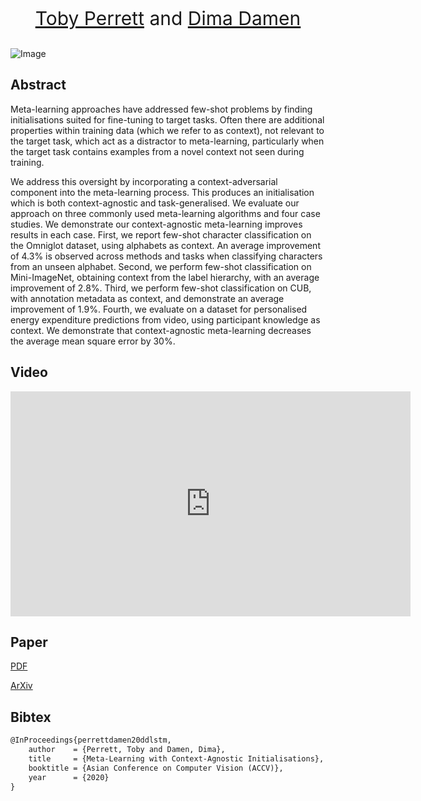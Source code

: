 <p align="center" style="font-size:30px">
<a href="https://tobyperrett.github.io/">Toby Perrett</a> and <a href="https://dimadamen.github.io/">Dima Damen</a>
</p>

![Image](2x3.jpg)

## Abstract

Meta-learning approaches have addressed few-shot problems by finding initialisations suited for fine-tuning to target tasks. Often there are additional properties within training data (which we refer to as context), not relevant to the target task, which act as a distractor to meta-learning, particularly when the target task contains examples from a novel context not seen during training. 

We address this oversight by incorporating a context-adversarial component into the meta-learning process. This produces an initialisation which is both context-agnostic and task-generalised. We evaluate our approach on three commonly used meta-learning algorithms and four case studies. We demonstrate our context-agnostic meta-learning improves results in each case. First, we report few-shot character classification on the Omniglot dataset, using alphabets as context. An average improvement of 4.3% is observed across methods and tasks when classifying characters from an unseen alphabet. Second, we perform few-shot classification on Mini-ImageNet, obtaining context from the label hierarchy, with an average improvement of 2.8%.  Third, we perform few-shot classification on CUB, with annotation metadata as context, and demonstrate an average improvement of 1.9%. Fourth, we evaluate on a dataset for personalised energy expenditure predictions from video, using participant knowledge as context. We demonstrate that context-agnostic meta-learning decreases the average mean square error by 30%.

## Video


<iframe align="center" width="640" height="360" src="https://www.youtube.com/embed/8MtC6X4w4jE" frameborder="0" allow="accelerometer; autoplay; encrypted-media; gyroscope; picture-in-picture" allowfullscreen></iframe>



## Paper

[PDF](main.pdf)

[ArXiv](https://arxiv.org/abs/1904.08634)

## Bibtex

```markdown
@InProceedings{perrettdamen20ddlstm,
    author    = {Perrett, Toby and Damen, Dima},
    title     = {Meta-Learning with Context-Agnostic Initialisations},
    booktitle = {Asian Conference on Computer Vision (ACCV)},
    year      = {2020}
}
```



